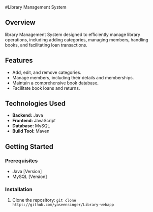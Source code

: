 #Library Management System

## Overview

library Management System designed to efficiently manage library operations, including adding categories, managing members, handling books, and facilitating loan transactions.

## Features

- Add, edit, and remove categories.
- Manage members, including their details and memberships.
- Maintain a comprehensive book database.
- Facilitate book loans and returns.

## Technologies Used

- **Backend:** Java
- **Frontend:** JavaScript
- **Database:** MySQL
- **Build Tool:** Maven

## Getting Started

### Prerequisites

- Java [Version]
- MySQL [Version]

### Installation

1. Clone the repository: `git clone https://github.com/yaseensinger/Library-webapp`

